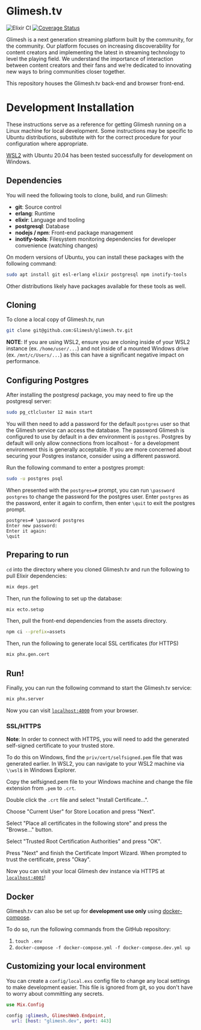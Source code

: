 # Glimesh.tv
![Elixir CI](https://github.com/glimesh/glimesh.tv/workflows/Elixir%20CI/badge.svg)
[![Coverage Status](https://coveralls.io/repos/github/Glimesh/glimesh.tv/badge.svg?branch=dev)](https://coveralls.io/github/Glimesh/glimesh.tv?branch=dev)

Glimesh is a next generation streaming platform built by the community, for the community.
Our platform focuses on increasing discoverability for content creators and implementing the
latest in streaming technology to level the playing field. We understand the importance of
interaction between content creators and their fans and we’re dedicated to innovating new
ways to bring communities closer together.

This repository houses the Glimesh.tv back-end and browser front-end.

# Development Installation

These instructions serve as a reference for getting Glimesh running on a Linux machine for local development. Some instructions may be specific to Ubuntu distributions, substitute with for the correct procedure for your configuration where appropriate.

[WSL2](https://docs.microsoft.com/en-us/windows/wsl/install-win10) with Ubuntu 20.04 has been tested successfully for development on Windows.

## Dependencies

You will need the following tools to clone, build, and run Glimesh: 

- **git**: Source control
- **erlang**: Runtime
- **elixir**: Language and tooling
- **postgresql**: Database
- **nodejs / npm**: Front-end package management
- **inotify-tools**: Filesystem monitoring dependencies for developer convenience (watching changes)

On modern versions of Ubuntu, you can install these packages with the following command:

```sh
sudo apt install git esl-erlang elixir postgresql npm inotify-tools
```

Other distributions likely have packages available for these tools as well.

## Cloning

To clone a local copy of Glimesh.tv, run

```sh
git clone git@github.com:Glimesh/glimesh.tv.git
```

**NOTE**: If you are using WSL2, ensure you are cloning inside of your WSL2 instance
(ex. `/home/user/...`) and not inside of a mounted Windows drive (ex. `/mnt/c/Users/...`)
as this can have a significant negative impact on performance.

## Configuring Postgres

After installing the postgresql package, you may need to fire up the postgresql server:

```sh
sudo pg_ctlcluster 12 main start
```

You will then need to add a password for the default `postgres` user so that the Glimesh service can access the database. The password Glimesh is configured to use by default in a dev environment is `postgres`. Postgres by default will only allow connections from localhost - for a development environment this is generally acceptable. If you are more concerned about securing your Postgres
instance, consider using a different password.

Run the following command to enter a postgres prompt:

```sh
sudo -u postgres psql
```

When presented with the `postgres=#` prompt, you can run `\password postgres` to change the password
for the postgres user. Enter `postgres` as the password, enter it again to confirm, then enter
`\quit` to exit the postgres prompt.

```
postgres=# \password postgres
Enter new password:
Enter it again:
\quit
```

## Preparing to run

`cd` into the directory where you cloned Glimesh.tv and run the following to pull Elixir
dependencies:

```sh
mix deps.get
```

Then, run the following to set up the database:

```sh
mix ecto.setup
```

Then, pull the front-end dependencies from the assets directory.

```sh
npm ci --prefix=assets
```

Then, run the following to generate local SSL certificates (for HTTPS)

```sh
mix phx.gen.cert
```

## Run!

Finally, you can run the following command to start the Glimesh.tv service:

```sh
mix phx.server
```

Now you can visit [`localhost:4000`](http://localhost:4000) from your browser.

### SSL/HTTPS

**Note**: In order to connect with HTTPS, you will need to add the generated self-signed
certificate to your trusted store.

To do this on Windows, find the `priv/cert/selfsigned.pem` file that was generated earlier.
In WSL2, you can navigate to your WSL2 machine via `\\wsl$` in Windows Explorer.

Copy the selfsigned.pem file to your Windows machine and change the file extension from
`.pem` to `.crt`.

Double click the `.crt` file and select "Install Certificate...".

Choose "Current User" for Store Location and press "Next".

Select "Place all certificates in the following store" and press the "Browse..." button.

Select "Trusted Root Certification Authorities" and press "OK".

Press "Next" and finish the Certificate Import Wizard. When prompted to trust the certificate,
press "Okay".

Now you can visit your local Glimesh dev instance via HTTPS at [`localhost:4001`](https://localhost:4001)!

## Docker
Glimesh.tv can also be set up for **development use only** using [docker-compose](https://docs.docker.com/compose/install/).

To do so, run the following commands from the GitHub repository:

1. `touch .env`
2. `docker-compose -f docker-compose.yml -f docker-compose.dev.yml up`

## Customizing your local environment
You can create a `config/local.exs` config file to change any local settings to make development 
easier. This file is ignored from git, so you don't have to worry about committing any secrets.

```elixir
use Mix.Config

config :glimesh, GlimeshWeb.Endpoint,
  url: [host: "glimesh.dev", port: 443]
```
